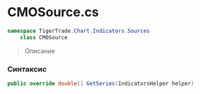 
# CMOSource.cs
```csharp
namespace TigerTrade.Chart.Indicators.Sources  
    class CMOSource
```

> Описание

### Синтаксис
```csharp
public override double[] GetSeries(IndicatorsHelper helper)
```
